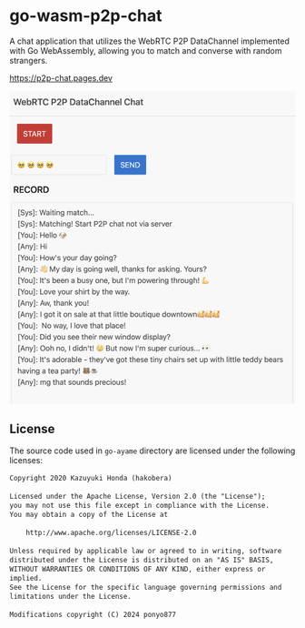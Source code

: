 # go-wasm-p2p-chat
A chat application that utilizes the WebRTC P2P DataChannel implemented with Go WebAssembly, allowing you to match and converse with random strangers.

https://p2p-chat.pages.dev

![chat screen](./chat-screen.png)

## License
The source code used in `go-ayame` directory are licensed under the following licenses:
```
Copyright 2020 Kazuyuki Honda (hakobera)

Licensed under the Apache License, Version 2.0 (the "License");
you may not use this file except in compliance with the License.
You may obtain a copy of the License at

    http://www.apache.org/licenses/LICENSE-2.0

Unless required by applicable law or agreed to in writing, software
distributed under the License is distributed on an "AS IS" BASIS,
WITHOUT WARRANTIES OR CONDITIONS OF ANY KIND, either express or implied.
See the License for the specific language governing permissions and
limitations under the License.

Modifications copyright (C) 2024 ponyo877
```